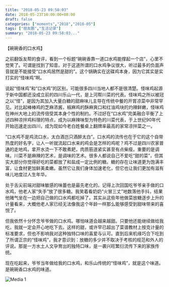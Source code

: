 ```yaml
---
title: "2018-05-23 09:58:03"
date: 2018-05-23T10:00:00+08:00
draft: false
categories: ["moments","2018","2018-05"]
tags: ["朋友圈","生活记录"]
summary: "2018-05-23 09:58:03..."
---
```


【碗碗香的口水鸡】

之前翻饭友帮的食评，看到一个标题“碗碗香靠一道口水鸡能撑起一个店”，心里不觉笑了。可谓是找到了知音。对于这道所谓的口水鸡争议很大，听过最多的负面声音就是不能接受“口水鸡居然是甜的”。这个锅确实在这碟鸡本身，因为它其实是实打实的“怪味鸡”啊。

说起“怪味鸡”和“口水鸡”的区别，可能很多四川当地人都不是很清楚。怪味鸡起源于新中国都还没成立前的四川乐山一代，是上河帮川菜的代表。怪味鸡之所以被冠之以“怪”，是因为其加入大量白糖的甜麻味儿主导在传统中餐的开胃凉菜中非常罕见。对比起棒棒鸡的芝麻浓酱，椒麻鸡的酥麻爽口和红油鸡块的灼辣鲜嫩，怪味鸡在神州大地上的流传倍受其本身个性的制约。不过好在“口水鸡”完美融合平衡了上述四种凉拌鸡料理的特点，成为以麻辣味型为特色的川菜代表，于上世纪90年代开始迅速走出四川，成为现如今老白姓餐桌上翻牌率最高的家常凉拌菜之一。

“口水鸡不是鸡流口水，太白酒岂只酒醉太白”。口水鸡的流传也在于它的这个自带热度的好名字，让人一听就流起口水来的鸡会是怎样的鸡呢？鸡不过是四川农家普通的走地鸡，拿开水烫一下不敢煮耙，肉质筋道紧实甚至有点柴瘦。重要的是调味。川菜不是麻辣的艺术，是调味的艺术。很多人都说自己不爱吃“甜的菜”，但其实大部分你觉得好吃的菜都放了和盐成一定比例的糖。糖的存在让味道更为饱满丰富，让食材更加鲜美柔嫩。虽然它让我们身体加速老化，但它也让我们更加有滋有味儿地度过人生年华。

处于舌尖前端对甜味敏感的味蕾也是最先老化的。记得上次回国吃爷爷亲手做的口水鸡，他老人家“失手”放了很多糖。我笑着看奶奶“火冒三丈”地数落他手抖，结果他赌气坐在一边把自己做的口水鸡都吃掉了。其实从这些年他做菜放糖逐步上升的计量看来，大概他老人家已经无法像我这个年龄一样那么能够感受到甜味带来的喜悦了。

但我依然十分怀念爷爷做的口水鸡。哪怕味道会越来越甜。只要他还能继续做给我吃，我就一定会开心地吃下去。这样的甜，或许早已超出了菜谱教材上按克计量的标准要求，但也不影响我对这种独特口味的喜爱与认可。直到后来机缘巧合下吃到了所谓正宗的“怪味鸡”，我才意识到：放糖的多少并不取决于考核的规范和外人的评说。那是一方水土人文孕育出的独特口味，是一袭兴旺繁衍流传下来的家族传统。

现在吃起来，爷爷当年做给我的口水鸡，和乐山传统的“怪味鸡”，就是这个味道。是碗碗香口水鸡的味道。

![Media 1](/Moments/photos/2018-05-23/201805230958030.jpg)

